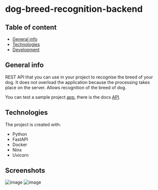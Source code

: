 # dog-breed-recognition-backend
## Table of content
* [General info](#general-info)
* [Technologies](#technologies)
* [Development](#development)

## General info
REST API that you can use in your project to recognise the breed of your dog. It does not overload the application because the processing takes place on the server. Allows recognition of the breed of dog.

You can test a sample project [app](https://dog-breed-recognition.kamilbil.pl/), there is the docs [API](https://dog-breed-recognition-backend.kamilbil.pl/docs).

## Technologies
The project is created with:
* Python
* FastAPI
* Docker
* Ninx
* Uvicorn

## Screenshots
![image](https://github.com/KamilBil/dog-breed-recognition-frontend/assets/66205238/3dff710c-51e5-41c7-a026-9b3efd7b12f9)
![image](https://github.com/KamilBil/dog-breed-recognition-backend/assets/66205238/af8fef62-cd37-4642-8cfa-9d0a04d35d0f)
